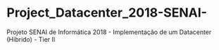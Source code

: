 # Project_Datacenter_2018-SENAI-
Projeto SENAI de Informática 2018 - Implementação de um Datacenter (Híbrido) - Tier II
